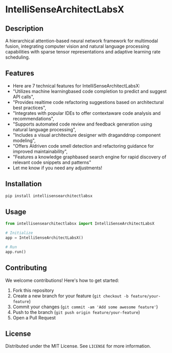 # IntelliSenseArchitectLabsX

## Description

A hierarchical attention-based neural network framework for multimodal fusion, integrating computer vision and natural language processing capabilities with sparse tensor representations and adaptive learning rate scheduling.

## Features

- Here are 7 technical features for IntelliSenseArchitectLabsX:
- "Utilizes machine learningbased code completion to predict and suggest API calls",
- "Provides realtime code refactoring suggestions based on architectural best practices",
- "Integrates with popular IDEs to offer contextaware code analysis and recommendations",
- "Supports automated code review and feedback generation using natural language processing",
- "Includes a visual architecture designer with draganddrop component modeling",
- "Offers AIdriven code smell detection and refactoring guidance for improved maintainability",
- "Features a knowledge graphbased search engine for rapid discovery of relevant code snippets and patterns"
- Let me know if you need any adjustments!
## Installation

```bash
pip install intellisensearchitectlabsx
```

## Usage

```python
from intellisensearchitectlabsx import IntelliSenseArchitectLabsX

# Initialize
app = IntelliSenseArchitectLabsX()

# Run
app.run()
```

## Contributing

We welcome contributions! Here's how to get started:

1. Fork this repository
2. Create a new branch for your feature (`git checkout -b feature/your-feature`)
3. Commit your changes (`git commit -am 'Add some awesome feature'`)
4. Push to the branch (`git push origin feature/your-feature`)
5. Open a Pull Request

## License

Distributed under the MIT License. See `LICENSE` for more information.
